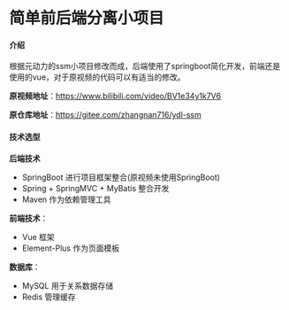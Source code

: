 # 简单前后端分离小项目

#### 介绍
根据元动力的ssm小项目修改而成，后端使用了springboot简化开发，前端还是使用的vue，对于原视频的代码可以有适当的修改。

**原视频地址**：https://www.bilibili.com/video/BV1e34y1k7V6

**原仓库地址**：https://gitee.com/zhangnan716/ydl-ssm



#### 技术选型

**后端技术**

- SpringBoot 进行项目框架整合(原视频未使用SpringBoot)
- Spring + SpringMVC + MyBatis 整合开发
- Maven 作为依赖管理工具

**前端技术**：

- Vue 框架
- Element-Plus 作为页面模板

**数据库**：

- MySQL 用于关系数据存储
- Redis 管理缓存
